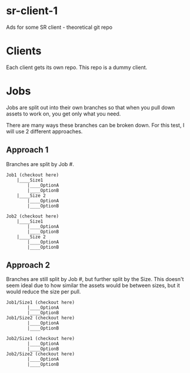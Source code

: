 # sr-client-1
Ads for some SR client - theoretical git repo

# Clients
Each client gets its own repo. This repo is a dummy client.

# Jobs
Jobs are split out into their own branches so that when you pull down assets to work on, you get only what you need.

There are many ways these branches can be broken down. For this test, I will use 2 different approaches.

## Approach 1
Branches are split by Job #. 

```
Job1 (checkout here)
    |____Size1
        |____OptionA
        |____OptionB
    |____Size 2
        |____OptionA
        |____OptionB

Job2 (checkout here)
    |____Size1
        |____OptionA
        |____OptionB
    |____Size 2
        |____OptionA
        |____OptionB
```

## Approach 2
Branches are still split by Job #, but further split by the Size.
This doesn't seem ideal due to how similar the assets would be between sizes, but it would reduce
the size per pull.

```
Job1/Size1 (checkout here)
        |____OptionA
        |____OptionB
Job1/Size2 (checkout here)
        |____OptionA
        |____OptionB

Job2/Size1 (checkout here)
        |____OptionA
        |____OptionB
Job2/Size2 (checkout here)
        |____OptionA
        |____OptionB
```